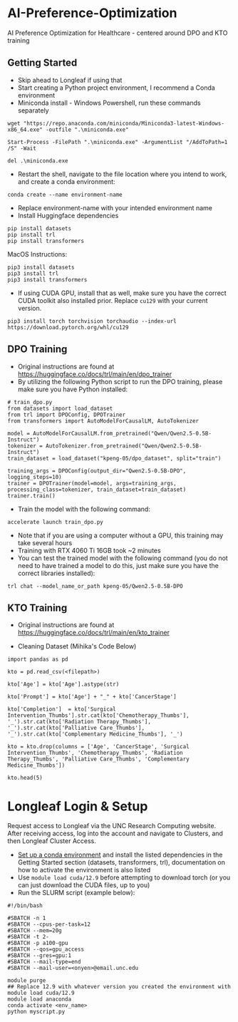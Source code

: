 # AI-Preference-Optimization
AI Preference Optimization for Healthcare - centered around DPO and KTO training

## Getting Started
 - Skip ahead to Longleaf if using that
 - Start creating a Python project environment, I recommend a Conda environment
 - Miniconda install - Windows Powershell, run these commands separately
```
wget "https://repo.anaconda.com/miniconda/Miniconda3-latest-Windows-x86_64.exe" -outfile ".\miniconda.exe"
```
```
Start-Process -FilePath ".\miniconda.exe" -ArgumentList "/AddToPath=1 /S" -Wait
```
```
del .\miniconda.exe
```
 - Restart the shell, navigate to the file location where you intend to work, and create a conda environment:
```
conda create --name environment-name
```
 - Replace environment-name with your intended environment name
 - Install Huggingface dependencies
```
pip install datasets
pip install trl
pip install transformers
```
MacOS Instructions:
```
pip3 install datasets
pip3 install trl
pip3 install transformers
```
 - If using CUDA GPU, install that as well, make sure you have the correct CUDA toolkit also installed prior. Replace `cu129` with your current version.
```
pip3 install torch torchvision torchaudio --index-url https://download.pytorch.org/whl/cu129
```

## DPO Training
 - Original instructions are found at https://huggingface.co/docs/trl/main/en/dpo_trainer
 - By utilizing the following Python script to run the DPO training, please make sure you have Python installed:
```
# train_dpo.py
from datasets import load_dataset
from trl import DPOConfig, DPOTrainer
from transformers import AutoModelForCausalLM, AutoTokenizer

model = AutoModelForCausalLM.from_pretrained("Qwen/Qwen2.5-0.5B-Instruct")
tokenizer = AutoTokenizer.from_pretrained("Qwen/Qwen2.5-0.5B-Instruct")
train_dataset = load_dataset("kpeng-05/dpo_dataset", split="train")

training_args = DPOConfig(output_dir="Qwen2.5-0.5B-DPO", logging_steps=10)
trainer = DPOTrainer(model=model, args=training_args, processing_class=tokenizer, train_dataset=train_dataset)
trainer.train()
```
 - Train the model with the following command:
```
accelerate launch train_dpo.py
```
 - Note that if you are using a computer without a GPU, this training may take several hours
 - Training with RTX 4060 Ti 16GB took ~2 minutes
 - You can test the trained model with the following command (you do not need to have trained a model to do this, just make sure you have the correct libraries installed):
```
trl chat --model_name_or_path kpeng-05/Qwen2.5-0.5B-DPO
```

## KTO Training
 - Original instructions are found at https://huggingface.co/docs/trl/main/en/kto_trainer

 - Cleaning Dataset (Mihika's Code Below)
```
import pandas as pd

kto = pd.read_csv(<filepath>)

kto['Age'] = kto['Age'].astype(str)

kto['Prompt'] = kto['Age'] + "_" + kto['CancerStage']

kto['Completion']  = kto['Surgical Intervention_Thumbs'].str.cat(kto['Chemotherapy_Thumbs'], '_').str.cat(kto['Radiation Therapy_Thumbs'], '_').str.cat(kto['Palliative Care_Thumbs'], '_').str.cat(kto['Complementary Medicine_Thumbs'], '_')

kto = kto.drop(columns = ['Age', 'CancerStage', 'Surgical Intervention_Thumbs', 'Chemotherapy_Thumbs', 'Radiation Therapy_Thumbs', 'Palliative Care_Thumbs', 'Complementary Medicine_Thumbs'])

kto.head(5)
```
# Longleaf Login & Setup
Request access to Longleaf via the UNC Research Computing website. After receiving access, log into the account and navigate to Clusters, and then Longleaf Cluster Access.
 - [Set up a conda environment](https://help.rc.unc.edu/python-packages/#conda) and install the listed dependencies in the Getting Started section (datasets, transformers, trl), documentation on how to activate the environment is also listed
 - Use `module load cuda/12.9` before attempting to download torch (or you can just download the CUDA files, up to you)
 - Run the SLURM script (example below):
```
#!/bin/bash

#SBATCH -n 1
#SBATCH --cpus-per-task=12
#SBATCH --mem=20g
#SBATCH -t 2-
#SBATCH -p a100-gpu
#SBATCH --qos=gpu_access
#SBATCH --gres=gpu:1
#SBATCH --mail-type=end
#SBATCH --mail-user=<onyen>@email.unc.edu

module purge
## Replace 12.9 with whatever version you created the environment with
module load cuda/12.9
module load anaconda
conda activate <env_name>
python myscript.py
